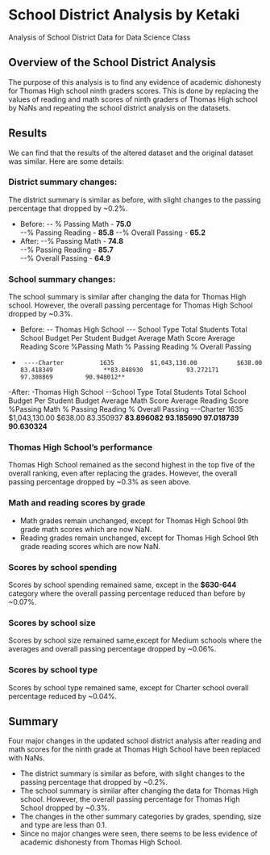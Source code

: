# School District Analysis by Ketaki
Analysis of School District Data for Data Science Class
## Overview of the School District Analysis
The purpose of this analysis is to find any evidence of academic dishonesty for Thomas High school ninth graders scores. This is done by replacing the values of reading and math scores of ninth graders of Thomas High school by NaNs and repeating the school district analysis on the datasets.

## Results 
We can find that the results of the altered dataset and the original dataset was similar. Here are some details:
### District summary changes:
The district summary is similar as before, with slight changes to the passing percentage that dropped by ~0.2%. 
- Before:
  -- % Passing Math - **75.0**	
  --% Passing Reading - **85.8** 
  --% Overall Passing -  **65.2**
- After:
  --% Passing Math - **74.8**	
  --% Passing Reading - **85.7**	
  --% Overall Passing - **64.9**
	       	           

### School summary changes:
The school summary is similar after changing the data for Thomas High school. However, the overall passing percentage for Thomas High School dropped by ~0.3%.
- Before:
  -- Thomas High School
    --- School Type  	Total Students Total School Budget Per Student Budget Average Math Score Average Reading Score %Passing Math % Passing Reading % Overall Passing
-      ----Charter	        1635	      $1,043,130.00	          $638.00	          83.418349	             **83.848930	        93.272171	      97.308869	        90.948012**
-After:
-Thomas High School
    --School Type  	Total Students Total School Budget Per Student Budget Average Math Score Average Reading Score %Passing Math % Passing Reading % Overall Passing
	---Charter	       1635	             $1,043,130.00	       $638.00	          83.350937	  **83.896082	     93.185690	  97.018739	        90.630324**

### Thomas High School’s performance
Thomas High School remained as the second highest in the top five of the overall ranking, even after replacing the grades. 
However, the overall passing percentage dropped by ~0.3% as seen above.

### Math and reading scores by grade
- Math grades remain unchanged, except for Thomas High School 9th grade math scores which are now NaN.
- Reading grades remain unchanged, except for Thomas High School 9th grade reading scores which are now NaN.

### Scores by school spending
Scores by school spending remained same, except in the **$630-644** category where the overall passing percentage reduced than before by ~0.07%.

### Scores by school size
Scores by school size remained same,except for Medium schools where the averages and overall passing percentage dropped by ~0.06%.

### Scores by school type
Scores by school type remained same, except for Charter school overall percentage reduced by ~0.04%.

## Summary
Four major changes in the updated school district analysis after reading and math scores for the ninth grade at Thomas High School have been replaced with NaNs.
- The district summary is similar as before, with slight changes to the passing percentage that dropped by ~0.2%. 
- The school summary is similar after changing the data for Thomas High school. However, the overall passing percentage for Thomas High School dropped by ~0.3%.
- The changes in the other summary categories by grades, spending, size and type are less than 0.1.
- Since no major changes were seen, there seems to be less evidence of academic dishonesty from Thomas High School.
